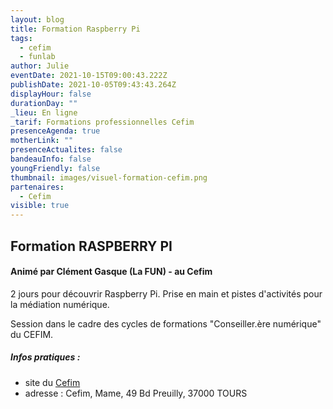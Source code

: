 ```yaml
---
layout: blog
title: Formation Raspberry Pi
tags:
  - cefim
  - funlab
author: Julie
eventDate: 2021-10-15T09:00:43.222Z
publishDate: 2021-10-05T09:43:43.264Z
displayHour: false
durationDay: ""
_lieu: En ligne
_tarif: Formations professionnelles Cefim
presenceAgenda: true
motherLink: ""
presenceActualites: false
bandeauInfo: false
youngFriendly: false
thumbnail: images/visuel-formation-cefim.png
partenaires:
  - Cefim
visible: true
---
```

## Formation RASPBERRY PI
#### Animé par Clément Gasque (La FUN) - au Cefim

2 jours pour découvrir Raspberry Pi.
Prise en main et pistes d'activités pour la médiation numérique.

Session dans le cadre des cycles de formations "Conseiller.ère numérique" du CEFIM.

##### Infos pratiques : 
* site du [Cefim](https://www.cefim.eu/)
* adresse : Cefim, Mame, 49 Bd Preuilly, 37000 TOURS

